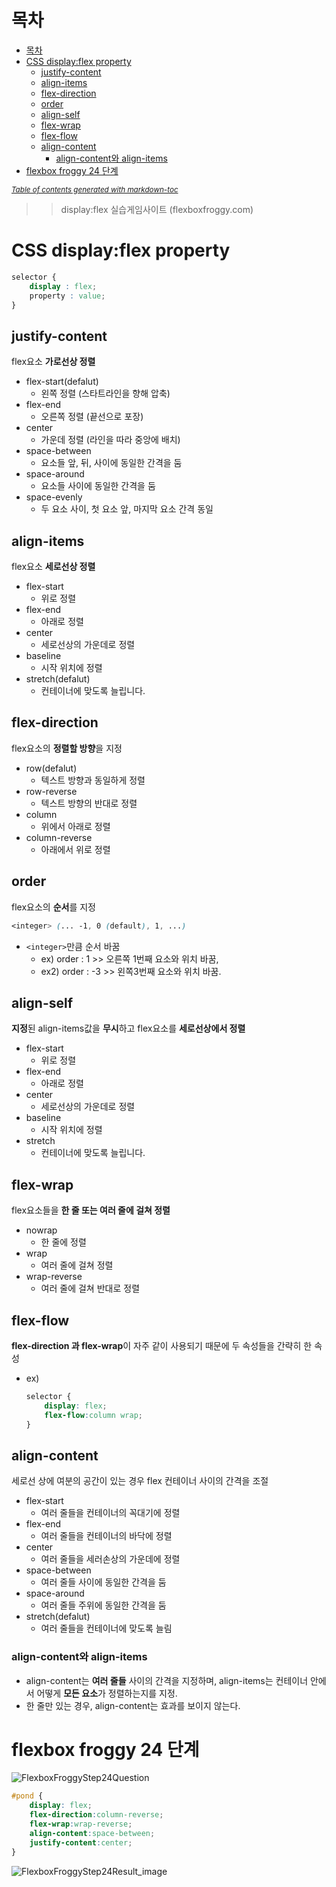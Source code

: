 # 목차
- [목차](#목차)
- [CSS display:flex property](#css-displayflex-property)
  - [justify-content](#justify-content)
  - [align-items](#align-items)
  - [flex-direction](#flex-direction)
  - [order](#order)
  - [align-self](#align-self)
  - [flex-wrap](#flex-wrap)
  - [flex-flow](#flex-flow)
  - [align-content](#align-content)
    - [align-content와 align-items](#align-content와-align-items)
- [flexbox froggy 24 단계](#flexbox-froggy-24-단계)

<small><i><a href='http://ecotrust-canada.github.io/markdown-toc/'>Table of contents generated with markdown-toc</a></i></small>


>> display:flex 실습게임사이트 (flexboxfroggy.com)

# CSS display:flex property 
```css
selector {
    display : flex;
    property : value;
}
```

## justify-content 
flex요소 **가로선상 정렬**

* flex-start(defalut)
  * 왼쪽 정렬 (스타트라인을 향해 압축)
* flex-end
  * 오른쪽 정렬 (끝선으로 포장)
* center
  * 가운데 정렬 (라인을 따라 중앙에 배치)
* space-between
  * 요소들 앞, 뒤, 사이에 동일한 간격을 둠
* space-around
  * 요소들 사이에 동일한 간격을 둠
* space-evenly
  * 두 요소 사이, 첫 요소 앞, 마지막 요소 간격 동일

## align-items
flex요소 **세로선상 정렬**

* flex-start
  * 위로 정렬
* flex-end
  * 아래로 정렬
* center 
  * 세로선상의 가운데로 정렬
* baseline
  * 시작 위치에 정렬
* stretch(defalut)
  * 컨테이너에 맞도록 늘립니다.

## flex-direction
flex요소의 **정렬할 방향**을 지정
* row(defalut)
  * 텍스트 방향과 동일하게 정렬
* row-reverse
  * 텍스트 방향의 반대로 정렬
* column
  * 위에서 아래로 정렬
* column-reverse
  * 아래에서 위로 정렬

## order
flex요소의 **순서**를 지정
```css
<integer> (... -1, 0 (default), 1, ...)
```
- ```<integer>```만큼 순서 바꿈 
  - ex) order : 1  >> 오른쪽 1번째 요소와 위치 바꿈, 
  - ex2) order : -3  >> 왼쪽3번째 요소와 위치 바꿈.

## align-self
**지정**된 align-items값을 **무시**하고 flex요소를 **세로선상에서 정렬**
* flex-start
  * 위로 정렬
* flex-end
  * 아래로 정렬
* center 
  * 세로선상의 가운데로 정렬
* baseline
  * 시작 위치에 정렬
* stretch
  * 컨테이너에 맞도록 늘립니다.

## flex-wrap
flex요소들을 **한 줄 또는 여러 줄에 걸쳐 정렬**
* nowrap
  * 한 줄에 정렬
* wrap
  * 여러 줄에 걸쳐 정렬
* wrap-reverse
  * 여러 줄에 걸쳐 반대로 정렬

## flex-flow
**flex-direction 과 flex-wrap**이 자주 같이 사용되기 때문에 두 속성들을 간략히 한 속성
* ex) 
    ```css
    selector {
        display: flex;
        flex-flow:column wrap;
    }
    ```

## align-content
세로선 상에 여분의 공간이 있는 경우 flex 컨테이너 사이의 간격을 조절
* flex-start
  * 여러 줄들을 컨테이너의 꼭대기에 정렬
* flex-end
  * 여러 줄들을 컨테이너의 바닥에 정렬
* center
  * 여러 줄들을 세러손상의 가운데에 정렬
* space-between
  * 여러 줄들 사이에 동일한 간격을 둠
* space-around
  * 여러 줄들 주위에 동일한 간격을 둠
* stretch(defalut)
  * 여러 줄들을 컨테이너에 맞도록 늘림

### align-content와 align-items
* align-content는 **여러 줄들** 사이의 간격을 지정하며, align-items는 컨테이너 안에서 어떻게 **모든 요소**가 정렬하는지를 지정.
* 한 줄만 있는 경우, align-content는 효과를 보이지 않는다.

# flexbox froggy 24 단계
![FlexboxFroggyStep24Question](image/FlexboxFroggyStep24Question_image.png)
```css
#pond {
    display: flex;
    flex-direction:column-reverse;
    flex-wrap:wrap-reverse;
    align-content:space-between;
    justify-content:center;
}
```
![FlexboxFroggyStep24Result_image](image/FlexboxFroggyStep24Result_image.png)